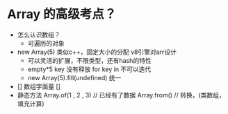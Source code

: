 # Array 的高级考点？

- 怎么认识数组？
    - 可遍历的对象
- new Array(5)
    类似c++，固定大小的分配 v8引擎对arr设计
    - 可以灵活的扩展，不限类型，还有hash的特性
    - empty*5 key 没有释放 for key in 不可以迭代
    - new Array(5).fill(undefined) 统一
- [] 数组字面量
    []
- 静态方法
    Array.of(1 , 2 , 3)  // 已经有了数据
    Array.from() // 转换，(类数组，填充计算)
